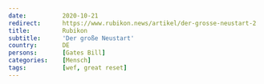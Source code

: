 ```yaml
---
date:          2020-10-21
redirect:      https://www.rubikon.news/artikel/der-grosse-neustart-2
title:         Rubikon
subtitle:      'Der große Neustart'
country:       DE
persons:       [Gates Bill]
categories:    [Mensch]
tags:          [wef, great reset]
---
```


